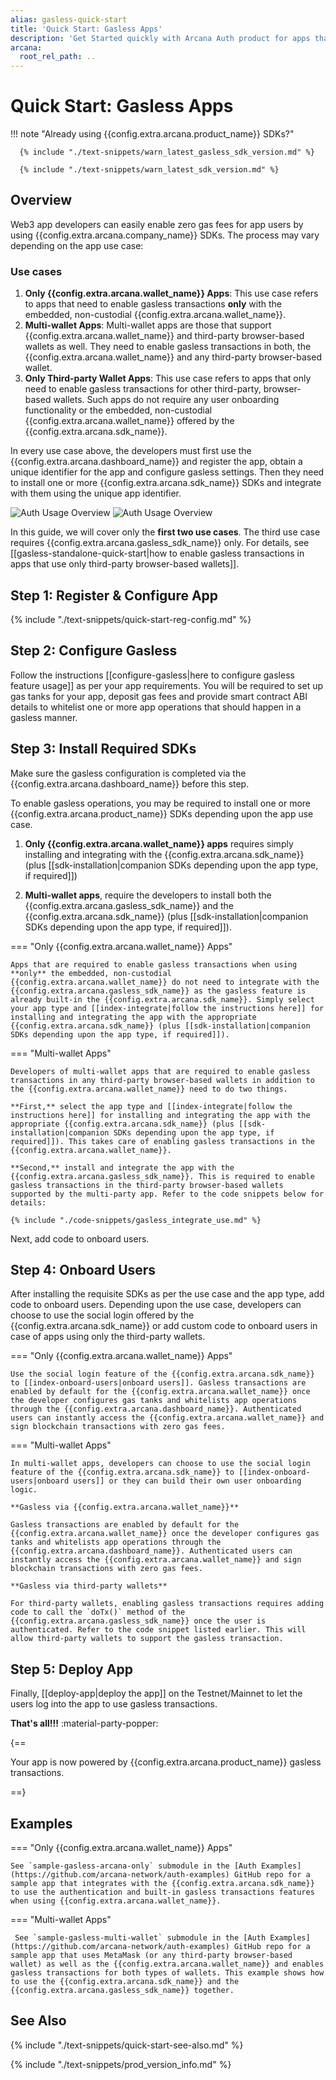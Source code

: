 ```yaml
---
alias: gasless-quick-start
title: 'Quick Start: Gasless Apps'
description: 'Get Started quickly with Arcana Auth product for apps that require social login and gasless feature by using these step-by-step instructions. Use the Arcana Developer Dashboard to register the app, get a client ID, configure gasless operations and then use the client ID to integrate the app with the Arcana Auth SDK.'
arcana:
  root_rel_path: ..
---
```


# Quick Start: Gasless Apps

!!! note "Already using {{config.extra.arcana.product_name}} SDKs?"
  
      {% include "./text-snippets/warn_latest_gasless_sdk_version.md" %}
  
      {% include "./text-snippets/warn_latest_sdk_version.md" %}

## Overview

Web3 app developers can easily enable zero gas fees for app users by using {{config.extra.arcana.company_name}} SDKs. The process may vary depending on the app use case:

### Use cases

1. **Only {{config.extra.arcana.wallet_name}} Apps**: This use case refers to apps that need to enable gasless transactions **only** with the embedded, non-custodial {{config.extra.arcana.wallet_name}}.
2. **Multi-wallet Apps**: Multi-wallet apps are those that support {{config.extra.arcana.wallet_name}} and third-party browser-based wallets as well. They need to enable gasless transactions in both, the {{config.extra.arcana.wallet_name}} and any third-party browser-based wallet. 
3. **Only Third-party Wallet Apps**: This use case refers to apps that only need to enable gasless transactions for other third-party, browser-based wallets. Such apps do not require any user onboarding functionality or the embedded, non-custodial {{config.extra.arcana.wallet_name}} offered by the {{config.extra.arcana.sdk_name}}.

In every use case above, the developers must first use the  {{config.extra.arcana.dashboard_name}} and register the app, obtain a unique identifier for the app and configure gasless settings. Then they need to install one or more {{config.extra.arcana.sdk_name}} SDKs and integrate with them using the unique app identifier.

<img class="an-screenshots" src="/img/an_auth_usage_overview_light.png#only-light" alt="Auth Usage Overview"/>
<img class="an-screenshots" src="/img/an_auth_usage_overview_dark.png#only-dark" alt="Auth Usage Overview"/>

In this guide, we will cover only the **first two use cases**. The third use case requires {{config.extra.arcana.gasless_sdk_name}} only. For details, see [[gasless-standalone-quick-start|how to enable gasless transactions in apps that use only third-party browser-based wallets]].

## Step 1: Register & Configure App

{% include "./text-snippets/quick-start-reg-config.md" %}

## Step 2: Configure Gasless

Follow the instructions [[configure-gasless|here to configure gasless feature usage]] as per your app requirements. You will be required to set up gas tanks for your app, deposit gas fees and provide smart contract ABI details to whitelist one or more app operations that should happen in a gasless manner.

## Step 3: Install Required SDKs

Make sure the gasless configuration is completed via the {{config.extra.arcana.dashboard_name}} before this step.

To enable gasless operations, you may be required to install one or more {{config.extra.arcana.product_name}} SDKs depending upon the app use case.

1. **Only {{config.extra.arcana.wallet_name}} apps** requires simply installing and integrating with the {{config.extra.arcana.sdk_name}} (plus [[sdk-installation|companion SDKs depending upon the app type, if required]])

2. **Multi-wallet apps**, require the developers to install both the {{config.extra.arcana.gasless_sdk_name}} and the {{config.extra.arcana.sdk_name}} (plus [[sdk-installation|companion SDKs depending upon the app type, if required]]).

=== "Only {{config.extra.arcana.wallet_name}} Apps"

    Apps that are required to enable gasless transactions when using **only** the embedded, non-custodial {{config.extra.arcana.wallet_name}} do not need to integrate with the {{config.extra.arcana.gasless_sdk_name}} as the gasless feature is already built-in the {{config.extra.arcana.sdk_name}}. Simply select your app type and [[index-integrate|follow the instructions here]] for installing and integrating the app with the appropriate {{config.extra.arcana.sdk_name}} (plus [[sdk-installation|companion SDKs depending upon the app type, if required]]).

=== "Multi-wallet Apps"

    Developers of multi-wallet apps that are required to enable gasless transactions in any third-party browser-based wallets in addition to the {{config.extra.arcana.wallet_name}} need to do two things.

    **First,** select the app type and [[index-integrate|follow the instructions here]] for installing and integrating the app with the appropriate {{config.extra.arcana.sdk_name}} (plus [[sdk-installation|companion SDKs depending upon the app type, if required]]). This takes care of enabling gasless transactions in the {{config.extra.arcana.wallet_name}}.

    **Second,** install and integrate the app with the {{config.extra.arcana.gasless_sdk_name}}. This is required to enable gasless transactions in the third-party browser-based wallets supported by the multi-party app. Refer to the code snippets below for details:

    {% include "./code-snippets/gasless_integrate_use.md" %}

Next, add code to onboard users.

## Step 4: Onboard Users

After installing the requisite SDKs as per the use case and the app type, add code to onboard users. Depending upon the use case, developers can choose to use the social login offered by the {{config.extra.arcana.sdk_name}} or add custom code to onboard users in case of apps using only the third-party wallets.

=== "Only {{config.extra.arcana.wallet_name}} Apps"

    Use the social login feature of the {{config.extra.arcana.sdk_name}} to [[index-onboard-users|onboard users]]. Gasless transactions are enabled by default for the {{config.extra.arcana.wallet_name}} once the developer configures gas tanks and whitelists app operations through the {{config.extra.arcana.dashboard_name}}. Authenticated users can instantly access the {{config.extra.arcana.wallet_name}} and sign blockchain transactions with zero gas fees.

=== "Multi-wallet Apps"

    In multi-wallet apps, developers can choose to use the social login feature of the {{config.extra.arcana.sdk_name}} to [[index-onboard-users|onboard users]] or they can build their own user onboarding logic. 

    **Gasless via {{config.extra.arcana.wallet_name}}**
    
    Gasless transactions are enabled by default for the {{config.extra.arcana.wallet_name}} once the developer configures gas tanks and whitelists app operations through the {{config.extra.arcana.dashboard_name}}. Authenticated users can instantly access the {{config.extra.arcana.wallet_name}} and sign blockchain transactions with zero gas fees.

    **Gasless via third-party wallets**

    For third-party wallets, enabling gasless transactions requires adding code to call the `doTx()` method of the  {{config.extra.arcana.gasless_sdk_name}} once the user is authenticated. Refer to the code snippet listed earlier. This will allow third-party wallets to support the gasless transaction.

## Step 5: Deploy App

Finally, [[deploy-app|deploy the app]] on the Testnet/Mainnet to let the users log into the app to use gasless transactions.

**That's all!!!** :material-party-popper:

{==

Your app is now powered by {{config.extra.arcana.product_name}} gasless transactions.

==}

## Examples

=== "Only {{config.extra.arcana.wallet_name}} Apps"

    See `sample-gasless-arcana-only` submodule in the [Auth Examples](https://github.com/arcana-network/auth-examples) GitHub repo for a sample app that integrates with the {{config.extra.arcana.sdk_name}} to use the authentication and built-in gasless transactions features when using {{config.extra.arcana.wallet_name}}.

=== "Multi-wallet Apps"

     See `sample-gasless-multi-wallet` submodule in the [Auth Examples](https://github.com/arcana-network/auth-examples) GitHub repo for a sample app that uses MetaMask (or any third-party browser-based wallet) as well as the {{config.extra.arcana.wallet_name}} and enables gasless transactions for both types of wallets. This example shows how to use the {{config.extra.arcana.sdk_name}} and the {{config.extra.arcana.gasless_sdk_name}} together.

## See Also

{% include "./text-snippets/quick-start-see-also.md" %}

{% include "./text-snippets/prod_version_info.md" %}